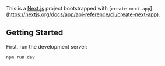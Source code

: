 This is a [Next.js](https://nextjs.org) project bootstrapped with [`create-next-app`]
(https://nextjs.org/docs/app/api-reference/cli/create-next-app).

## Getting Started

First, run the development server:

```bash
npm run dev

```